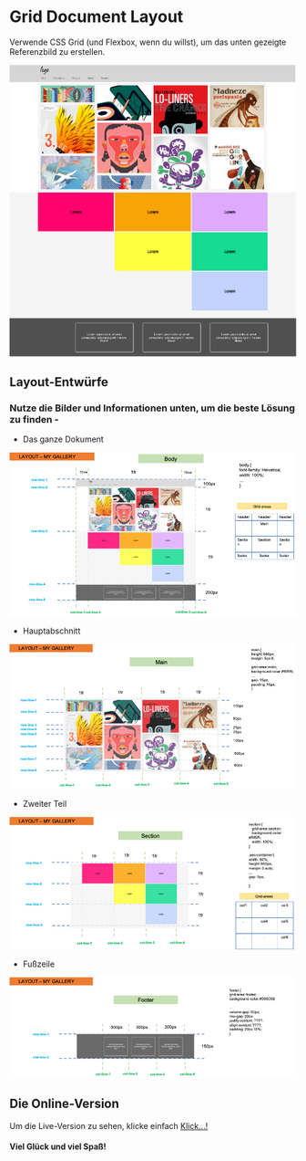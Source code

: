 # Grid Document Layout

Verwende CSS Grid (und Flexbox, wenn du willst), um das unten gezeigte Referenzbild zu erstellen.

![Desktop](./layout_images/desktop.png "desktop version")

## Layout-Entwürfe

### Nutze die Bilder und Informationen unten, um die beste Lösung zu finden -

- Das ganze Dokument

![Desktop](./layout_images/layout_body.png "desktop version")

- Hauptabschnitt

![Desktop](./layout_images/layout_main.png "desktop version")

- Zweiter Teil

![Desktop](./layout_images/layout_section.png "desktop version")

- Fußzeile

![Desktop](./layout_images/layout_footer.png "desktop version")

## Die Online-Version

Um die Live-Version zu sehen, klicke einfach [Klick...!](https://hsnakk.github.io/UIB_Layout_Grid_Exercise-1/)

#### Viel Glück und viel Spaß!
